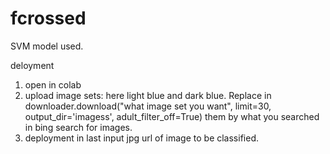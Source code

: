 # fcrossed
SVM model used. 

deloyment
1. open in colab
2. upload image sets: here light blue and dark blue. Replace in downloader.download("what image set you want", limit=30, output_dir='imagess',
                    adult_filter_off=True) them by what you searched in bing search for images.
3. deployment in last input jpg url of image to be classified.
